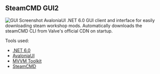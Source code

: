 ## SteamCMD GUI2
![GUI Screenshot](https://i.imgur.com/7wmXaaJ.png)
AvaloniaUI .NET 6.0 GUI client and interface for easily downloading steam workshop mods. 
Automatically downloads the steamCMD CLI from Valve's official CDN on startup. 

Tools used:
- [.NET 6.0](https://dotnet.microsoft.com/en-us/download/dotnet/6.0)
- [AvaloniaUI](https://avaloniaui.net/)
- [MVVM Toolkit](https://learn.microsoft.com/en-us/dotnet/communitytoolkit/mvvm/)
- [SteamCMD](https://developer.valvesoftware.com/wiki/SteamCMD)
